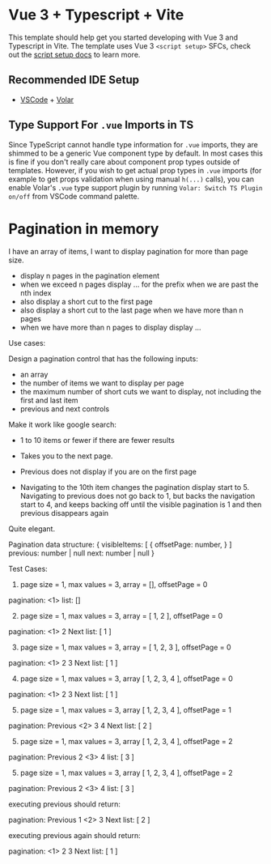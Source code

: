 # Vue 3 + Typescript + Vite

This template should help get you started developing with Vue 3 and Typescript in Vite. The template uses Vue 3 `<script setup>` SFCs, check out the [script setup docs](https://v3.vuejs.org/api/sfc-script-setup.html#sfc-script-setup) to learn more.

## Recommended IDE Setup

- [VSCode](https://code.visualstudio.com/) + [Volar](https://marketplace.visualstudio.com/items?itemName=johnsoncodehk.volar)

## Type Support For `.vue` Imports in TS

Since TypeScript cannot handle type information for `.vue` imports, they are shimmed to be a generic Vue component type by default. In most cases this is fine if you don't really care about component prop types outside of templates. However, if you wish to get actual prop types in `.vue` imports (for example to get props validation when using manual `h(...)` calls), you can enable Volar's `.vue` type support plugin by running `Volar: Switch TS Plugin on/off` from VSCode command palette.

# Pagination in memory

I have an array of items, I want to display pagination for more than page size.

 - display n pages in the pagination element
 - when we exceed n pages display ... for the prefix when we are past the nth index
 - also display a short cut to the first page
 - also display a short cut to the last page when we have more than n pages
 - when we have more than n pages to display display ...

Use cases:

Design a pagination control that has the following inputs:

 - an array
 - the number of items we want to display per page
 - the maximum number of short cuts we want to display, not including the first and last item
 - previous and next controls

Make it work like google search:

 - 1 to 10 items or fewer if there are fewer results

 - Takes you to the next page.

 - Previous does not display if you are on the first page
 
 - Navigating to the 10th item changes the pagination display start to 5. Navigating to previous does not go back to 1, but backs the navigation start to 4, and keeps backing off until the visible pagination is 1 and then previous disappears again

 Quite elegant.

 Pagination data structure: {
     visibleItems: [
         {
             offsetPage: number,
         }
     ]
     previous: number | null
     next: number | null
 }

 Test Cases:

1. page size = 1, max values = 3, array = [], offsetPage = 0

pagination: <1>
list: []

2. page size = 1, max values = 3, array = [ 1, 2 ], offsetPage = 0

pagination: <1> 2 Next
list: [ 1 ]

3. page size = 1, max values = 3, array = [ 1, 2, 3 ], offsetPage = 0

pagination: <1> 2 3 Next
list: [ 1 ]

4. page size = 1, max values = 3, array [ 1, 2, 3, 4 ], offsetPage = 0

pagination: <1> 2 3 Next
list: [ 1 ]

5. page size = 1, max values = 3, array [ 1, 2, 3, 4 ], offsetPage = 1

pagination: Previous <2> 3 4 Next
list: [ 2 ]

5. page size = 1, max values = 3, array [ 1, 2, 3, 4 ], offsetPage = 2

pagination: Previous 2 <3> 4 
list: [ 3 ]

5. page size = 1, max values = 3, array [ 1, 2, 3, 4 ], offsetPage = 2

pagination: Previous 2 <3> 4 
list: [ 3 ]

executing previous should return:

pagination: Previous 1 <2> 3 Next
list: [ 2 ]

executing previous again should return:

pagination: <1> 2 3 Next
list: [ 1 ]